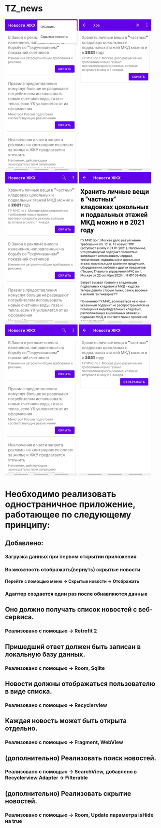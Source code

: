 # TZ_news

<img src="https://github.com/vmitforjob/TZ_news/blob/master/Screenshot_20210827-165125_%20.jpg" width="240" height="500"/>   <img src="https://github.com/vmitforjob/TZ_news/blob/master/Screenshot_20210816-182558_%20.jpg" width="240" height="500"/>   <img src="https://github.com/vmitforjob/TZ_news/blob/master/Screenshot_20210816-182603_%20.jpg" width="240" height="500"/>   <img src="https://github.com/vmitforjob/TZ_news/blob/master/Screenshot_20210816-182608_%20.jpg" width="240" height="500"/>   <img src="https://github.com/vmitforjob/TZ_news/blob/master/Screenshot_20210816-182615_%20.jpg" width="240" height="500"/>   <img src="https://github.com/vmitforjob/TZ_news/blob/master/Screenshot_20210827-165134_%20.jpg" width="240" height="500"/>   

# Необходимо реализовать одностраничное приложение, работающее по следующему принципу:

## Добавлено:

### Загрузка данных при первом открытии приложения 

### Возможность отображать(вернуть) скрытые новости 
####    Перейти с помощью меню -> Скрытые новости -> Отображать

### Адаптер создается один раз после обнавляются данные 

## Оно должно получать список новостей с веб-сервиса.
### Реализовано с помощью -> Retrofit 2
  
## Пришедший ответ должен быть записан в локальную базу данных.
### Реализовано с помощью -> Room, Sqlite
  
## Новости должны отображаться пользователю в виде списка.
### Реализовано с помощью -> Recyclerview 
  
## Каждая новость может быть открыта отдельно.
### Реализовано с помощью -> Fragment, WebView 

## (дополнительно) Реализовать поиск новостей. 
### Реализовано с помощью -> SearchView, добавлено в Recyclerview Adapter -> Filterable
  
## (дополнительно) Реализовать скрытие новостей.
### Реализовано с помощью -> Room, Update параметра isHide на true
  
